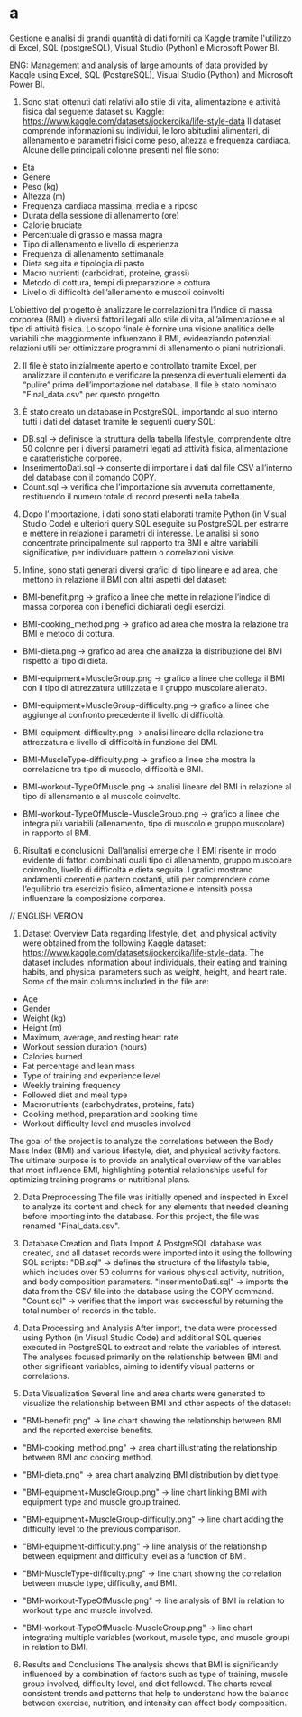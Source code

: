 # a
Gestione e analisi di grandi quantità di dati forniti da Kaggle tramite l'utilizzo di Excel, SQL (postgreSQL), Visual Studio (Python) e Microsoft Power BI.

ENG: Management and analysis of large amounts of data provided by Kaggle using Excel, SQL (PostgreSQL), Visual Studio (Python) and Microsoft Power BI.

1) Sono stati ottenuti dati relativi allo stile di vita, alimentazione e attività fisica dal seguente dataset su Kaggle: https://www.kaggle.com/datasets/jockeroika/life-style-data
Il dataset comprende informazioni su individui, le loro abitudini alimentari, di allenamento e parametri fisici come peso, altezza e frequenza cardiaca.
Alcune delle principali colonne presenti nel file sono:

- Età
- Genere
- Peso (kg)
- Altezza (m)
- Frequenza cardiaca massima, media e a riposo
- Durata della sessione di allenamento (ore)
- Calorie bruciate
- Percentuale di grasso e massa magra
- Tipo di allenamento e livello di esperienza
- Frequenza di allenamento settimanale
- Dieta seguita e tipologia di pasto
- Macro nutrienti (carboidrati, proteine, grassi)
- Metodo di cottura, tempi di preparazione e cottura
- Livello di difficoltà dell’allenamento e muscoli coinvolti

L’obiettivo del progetto è analizzare le correlazioni tra l’indice di massa corporea (BMI) e diversi fattori legati allo stile di vita, all’alimentazione e al tipo di attività fisica.
Lo scopo finale è fornire una visione analitica delle variabili che maggiormente influenzano il BMI, evidenziando potenziali relazioni utili per ottimizzare programmi di allenamento o piani nutrizionali.

2) Il file è stato inizialmente aperto e controllato tramite Excel, per analizzare il contenuto e verificare la presenza di eventuali elementi da “pulire” prima dell’importazione nel database.
Il file è stato nominato "Final_data.csv" per questo progetto.

3) È stato creato un database in PostgreSQL, importando al suo interno tutti i dati del dataset tramite le seguenti query SQL:
- DB.sql → definisce la struttura della tabella lifestyle, comprendente oltre 50 colonne per i diversi parametri legati ad attività fisica, alimentazione e caratteristiche corporee.
- InserimentoDati.sql → consente di importare i dati dal file CSV all’interno del database con il comando COPY.
- Count.sql → verifica che l’importazione sia avvenuta correttamente, restituendo il numero totale di record presenti nella tabella.

4) Dopo l’importazione, i dati sono stati elaborati tramite Python (in Visual Studio Code) e ulteriori query SQL eseguite su PostgreSQL per estrarre e mettere in relazione i parametri di interesse.
Le analisi si sono concentrate principalmente sul rapporto tra BMI e altre variabili significative, per individuare pattern o correlazioni visive.

5) Infine, sono stati generati diversi grafici di tipo lineare e ad area, che mettono in relazione il BMI con altri aspetti del dataset:

- BMI-benefit.png → grafico a linee che mette in relazione l’indice di massa corporea con i benefici dichiarati degli esercizi.

- BMI-cooking_method.png → grafico ad area che mostra la relazione tra BMI e metodo di cottura.

- BMI-dieta.png → grafico ad area che analizza la distribuzione del BMI rispetto al tipo di dieta.

- BMI-equipment+MuscleGroup.png → grafico a linee che collega il BMI con il tipo di attrezzatura utilizzata e il gruppo muscolare allenato.

- BMI-equipment+MuscleGroup-difficulty.png → grafico a linee che aggiunge al confronto precedente il livello di difficoltà.

- BMI-equipment-difficulty.png → analisi lineare della relazione tra attrezzatura e livello di difficoltà in funzione del BMI.

- BMI-MuscleType-difficulty.png → grafico a linee che mostra la correlazione tra tipo di muscolo, difficoltà e BMI.

- BMI-workout-TypeOfMuscle.png → analisi lineare del BMI in relazione al tipo di allenamento e al muscolo coinvolto.

- BMI-workout-TypeOfMuscle-MuscleGroup.png → grafico a linee che integra più variabili (allenamento, tipo di muscolo e gruppo muscolare) in rapporto al BMI.

6) Risultati e conclusioni:
Dall’analisi emerge che il BMI risente in modo evidente di fattori combinati quali tipo di allenamento, gruppo muscolare coinvolto, livello di difficoltà e dieta seguita.
I grafici mostrano andamenti coerenti e pattern costanti, utili per comprendere come l’equilibrio tra esercizio fisico, alimentazione e intensità possa influenzare la composizione corporea.


// ENGLISH VERION

1) Dataset Overview
Data regarding lifestyle, diet, and physical activity were obtained from the following Kaggle dataset: https://www.kaggle.com/datasets/jockeroika/life-style-data.
The dataset includes information about individuals, their eating and training habits, and physical parameters such as weight, height, and heart rate.
Some of the main columns included in the file are:

- Age
- Gender
- Weight (kg)
- Height (m)
- Maximum, average, and resting heart rate
- Workout session duration (hours)
- Calories burned
- Fat percentage and lean mass
- Type of training and experience level
- Weekly training frequency
- Followed diet and meal type
- Macronutrients (carbohydrates, proteins, fats)
- Cooking method, preparation and cooking time
- Workout difficulty level and muscles involved

The goal of the project is to analyze the correlations between the Body Mass Index (BMI) and various lifestyle, diet, and physical activity factors.
The ultimate purpose is to provide an analytical overview of the variables that most influence BMI, highlighting potential relationships useful for optimizing training programs or nutritional plans.

2) Data Preprocessing
The file was initially opened and inspected in Excel to analyze its content and check for any elements that needed cleaning before importing into the database.
For this project, the file was renamed "Final_data.csv".

3) Database Creation and Data Import
A PostgreSQL database was created, and all dataset records were imported into it using the following SQL scripts:
"DB.sql" → defines the structure of the lifestyle table, which includes over 50 columns for various physical activity, nutrition, and body composition parameters.
"InserimentoDati.sql" → imports the data from the CSV file into the database using the COPY command.
"Count.sql" → verifies that the import was successful by returning the total number of records in the table.

4) Data Processing and Analysis
After import, the data were processed using Python (in Visual Studio Code) and additional SQL queries executed in PostgreSQL to extract and relate the variables of interest.
The analyses focused primarily on the relationship between BMI and other significant variables, aiming to identify visual patterns or correlations.

5) Data Visualization
Several line and area charts were generated to visualize the relationship between BMI and other aspects of the dataset:

- "BMI-benefit.png" → line chart showing the relationship between BMI and the reported exercise benefits.

- "BMI-cooking_method.png" → area chart illustrating the relationship between BMI and cooking method.

- "BMI-dieta.png" → area chart analyzing BMI distribution by diet type.

- "BMI-equipment+MuscleGroup.png" → line chart linking BMI with equipment type and muscle group trained.

- "BMI-equipment+MuscleGroup-difficulty.png" → line chart adding the difficulty level to the previous comparison.

- "BMI-equipment-difficulty.png" → line analysis of the relationship between equipment and difficulty level as a function of BMI.

- "BMI-MuscleType-difficulty.png" → line chart showing the correlation between muscle type, difficulty, and BMI.

- "BMI-workout-TypeOfMuscle.png" → line analysis of BMI in relation to workout type and muscle involved.

- "BMI-workout-TypeOfMuscle-MuscleGroup.png" → line chart integrating multiple variables (workout, muscle type, and muscle group) in relation to BMI.

6) Results and Conclusions
The analysis shows that BMI is significantly influenced by a combination of factors such as type of training, muscle group involved, difficulty level, and diet followed.
The charts reveal consistent trends and patterns that help to understand how the balance between exercise, nutrition, and intensity can affect body composition.
